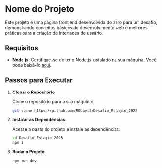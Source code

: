# Nome do Projeto

Este projeto é uma página front end desenvolvida do zero para um desafio, demonstrando conceitos básicos de desenvolvimento web e melhores práticas para a criação de interfaces de usuário.

## Requisitos

- **Node.js**: Certifique-se de ter o Node.js instalado na sua máquina. Você pode baixá-lo [aqui](https://nodejs.org/).

## Passos para Executar

1. **Clonar o Repositório**  

   Clone o repositório para a sua máquina:
   ```bash
   git clone https://github.com/R0bbyt3/Desafio_Estagio_2025

2. **Instalar as Dependências**  
  
   Acesse a pasta do projeto e instale as dependências:
   ```bash
   cd Desafio_Estagio_2025
   npm i

3. **Rodar o Projeto** 

   ```bash
   npm run dev